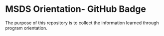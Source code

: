 # MSDS Orientation- GitHub Badge
The purpose of this repository is to collect the information learned through program orientation. 
